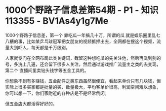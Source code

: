 # 1000个野路子信息差第54期 - P1 - 知识113355 - BV1As4y1g7Me

1000个野路子信息差，第一个 靠吃瓜一年搞几十万，所谓的瓜 就是娱乐圈里乱七八糟的事，比如某乒乓球冠军把女朋友的视频抵押出去，全网都在搜这个视频，流量大到吓人，每天都是千万级别。

人家就专门在全网布局此类关键词，截留这种想吃瓜的先关注他，然后再洗到别的号，多洗上几遍，还会留下很多人关注，然后通过游戏推广流量主之类的去变现，第二个 直播间里卖钻头钱字等五金工具的。

你想象不到有多赚钱，五金配件之类东西虽然很便宜，看起来单价只有几块钱，但实际上很多买家都是批量的买，数量极大，平均客单价很高，利润空间难以想象，你可以想一下，你们家附近的各种店是不是经常倒闭。

但五金店大都活得好好的。